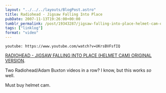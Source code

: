 ```yaml
---
layout: "../../../layouts/BlogPost.astro"
title: Radiohead - Jigsaw Falling Into Place
pubDate: 2007-11-13T19:26:00+00:00
tumblr_permalink: /post/19343287/jigsaw-falling-into-place-helmet-cam-original
tags: ["linklog"]
format: "video"
---
```


`youtube: https://www.youtube.com/watch?v=UKrsBVFsfIQ`

[RADIOHEAD - JIGSAW FALLING INTO PLACE (HELMET CAM) ORIGINAL VERSION][1].

Two Radiohead/Adam Buxton videos in a row? I know, but this works _so_ well.

Must buy helmet cam.

[1]: https://www.youtube.com/watch?v=UKrsBVFsfIQ
